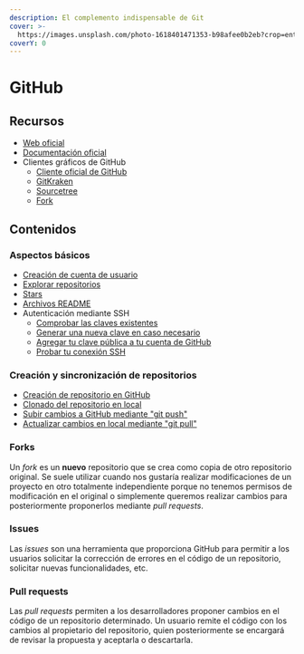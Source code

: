 ```yaml
---
description: El complemento indispensable de Git
cover: >-
  https://images.unsplash.com/photo-1618401471353-b98afee0b2eb?crop=entropy&cs=srgb&fm=jpg&ixid=M3wxOTcwMjR8MHwxfHNlYXJjaHwxfHxnaXRodWJ8ZW58MHx8fHwxNjkzNjU1Njg5fDA&ixlib=rb-4.0.3&q=85
coverY: 0
---
```


# GitHub

## Recursos

* [Web oficial](https://github.com/)
* [Documentación oficial](https://docs.github.com/es)
* Clientes gráficos de GitHub
  * [Cliente oficial de GitHub](https://desktop.github.com/)
  * [GitKraken](https://www.gitkraken.com/)
  * [Sourcetree](https://www.sourcetreeapp.com/)
  * [Fork](https://git-fork.com/)

## Contenidos

### Aspectos básicos

* [Creación de cuenta de usuario](https://docs.github.com/es/get-started/signing-up-for-github/signing-up-for-a-new-github-account)
* [Explorar repositorios](https://github.com/explore)
* [Stars](https://docs.github.com/es/get-started/exploring-projects-on-github/saving-repositories-with-stars)
* [Archivos README](https://docs.github.com/es/repositories/managing-your-repositorys-settings-and-features/customizing-your-repository/about-readmes)
* Autenticación mediante SSH
  * [Comprobar las claves existentes](https://docs.github.com/es/authentication/connecting-to-github-with-ssh/checking-for-existing-ssh-keys)
  * [Generar una nueva clave en caso necesario](https://docs.github.com/es/authentication/connecting-to-github-with-ssh/generating-a-new-ssh-key-and-adding-it-to-the-ssh-agent)
  * [Agregar tu clave pública a tu cuenta de GitHub](https://docs.github.com/es/authentication/connecting-to-github-with-ssh/adding-a-new-ssh-key-to-your-github-account)
  * [Probar tu conexión SSH](https://docs.github.com/es/authentication/connecting-to-github-with-ssh/testing-your-ssh-connection)

### Creación y sincronización de repositorios

* [Creación de repositorio en GitHub](https://docs.github.com/es/repositories/creating-and-managing-repositories/creating-a-new-repository)
* [Clonado del repositorio en local](https://docs.github.com/es/repositories/creating-and-managing-repositories/cloning-a-repository?tool=cli)
* [Subir cambios a GitHub mediante "git push"](https://docs.github.com/es/repositories/working-with-files/managing-files/adding-a-file-to-a-repository#adding-a-file-to-a-repository-using-the-command-line)
* [Actualizar cambios en local mediante "git pull"](https://docs.github.com/es/get-started/using-git/getting-changes-from-a-remote-repository#pulling-changes-from-a-remote-repository)

### Forks

Un _fork_ es un **nuevo** repositorio que se crea como copia de otro repositorio original. Se suele utilizar cuando nos gustaría realizar modificaciones de un proyecto en otro totalmente independiente porque no tenemos permisos de modificación en el original o simplemente queremos realizar cambios para posteriormente proponerlos mediante _pull requests_.

### Issues

Las _issues_ son una herramienta que proporciona GitHub para permitir a los usuarios solicitar la corrección de errores en el código de un repositorio, solicitar nuevas funcionalidades, etc.

### Pull requests

Las _pull requests_ permiten a los desarrolladores proponer cambios en el código de un repositorio determinado. Un usuario remite el código con los cambios al propietario del repositorio, quien posteriormente se encargará de revisar la propuesta y aceptarla o descartarla.
